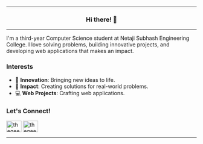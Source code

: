 <!-- 
<img src="banner.png" > -->

---

<h3 align= "center">Hi there! 👋 </h2>

---

I'm a third-year Computer Science student at Netaji Subhash Engineering College. I love solving problems, building innovative projects, and developing web applications that makes an impact.


### Interests

- 🚀 **Innovation**: Bringing new ideas to life.
- 🌟 **Impact**: Creating solutions for real-world problems.
- 💻 **Web Projects**: Crafting web applications.

### Let's Connect!
<p align="left" ">
<a href="https://linkedin.com/in/thegeekyabhi" target="blank"><img align="center" src="https://raw.githubusercontent.com/rahuldkjain/github-profile-readme-generator/master/src/images/icons/Social/linked-in-alt.svg" alt="thegeekyabhi" height="30" width="40" /></a>
<a href="https://www.hackerrank.com/thegeekyabhi" target="blank"><img align="center" src="https://raw.githubusercontent.com/rahuldkjain/github-profile-readme-generator/master/src/images/icons/Social/hackerrank.svg" alt="thegeekyabhi" height="30" width="40" /></a>
</p>

---
